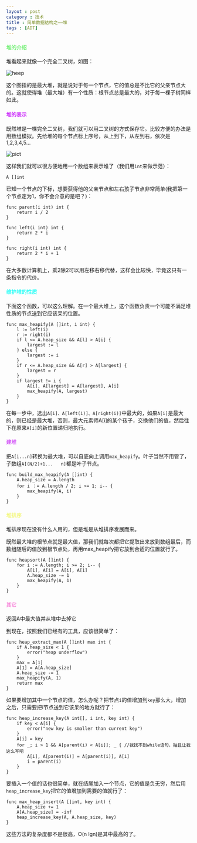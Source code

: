 ```yaml
---
layout : post
category : 技术
title : 简单数据结构之——堆
tags : [ADT]
---
```


<h4 style="color:#78F07A">堆的介绍</h4>
堆看起来就像一个完全二叉树，如图：

![heep](https://upload.wikimedia.org/wikipedia/commons/b/bf/Max-heap.png)

这个图指的是最大堆，就是说对于每一个节点，它的值总是不比它的父亲节点大的。这就使得堆（最大堆）有一个性质：根节点总是最大的，对于每一棵子树同样如此。

<h4 style="color:#CC2EFA">堆的表示</h4>

既然堆是一棵完全二叉树，我们就可以用二叉树的方式保存它。比较方便的办法是用数组模拟。先给堆的每个节点标上序号，从上到下，从左到右，依次是1,2,3,4,5...

![pict](http://quant67.github.com\assets\test\heap.jpg)

这样我们就可以很方便地用一个数组来表示堆了（我们用`int`来做示范）：

	A []int

已知一个节点的下标，想要获得他的父亲节点和左右孩子节点非常简单(我把第一个节点定为1，你不会介意的是吧？)：

	func parent(i int) int {
		return i / 2
	}
	
	func left(i int) int {
		return 2 * i
	}
	
	func right(i int) int {
		return 2 * i + 1
	}

在大多数计算机上，乘2除2可以用左移右移代替，这样会比较快，毕竟这只有一条指令的代价。

<h4 style="color:#2EFEF7">维护堆的性质</h4>

下面这个函数，可以这么理解。在一个最大堆上，这个函数负责一个可能不满足堆性质的节点送到它应该呆的位置。

	func max_heapify(A []int, i int) {
		l := left(i)
		r := right(i)
		if l <= A.heap_size && A[l] > A[i] {
			largest := l
		} else {
			largest := i
		}
		if r <= A.heap_size && A[r] > A[largest] {
			largest = r
		}
		if largest != i {
			A[i], A[largest] = A[largest], A[i]
			max_heapify(A, largest)
		}
	}

在每一步中，选出`A[i]、A[left(i)]、A[right(i)]`中最大的，如果`A[i]`是最大的，则已经是最大堆，否则，最大元素师A[i]的某个孩子，交换他们的值，然后往下在原来`A[i]`的新位置递归地执行。

<h4 style="color:#D358F7">建堆</h4>

把`A[i...n]`转换为最大堆，可以自底向上调用`max_heapify`。叶子当然不用管了，子数组`A[(N/2)+1...	n]`都是叶子节点。

	func build_max_heapify(A []int) {
		A.heap_size = A.length
		for i ：= A.length / 2; i >= 1; i-- {
			max_heapify(A, i)
		}
	}

<h4 style="color:#F3F781">堆排序</h4>

堆排序现在没有什么人用的，但是堆是从堆排序发展而来。

既然最大堆的根节点就是最大值，那我们就每次都把它提取出来放到数组最后，而数组随后的值放到根节点处，再用max_heapify把它放到合适的位置就行了。
	
	func heapsort(A []int) {
		for i := A.length; i >= 2; i-- {
			A[1], A[i] = A[i], A[1]
			A.heap_size -= 1
			max_heapify(A, 1)
		} 
	}

<h4 style="color:#F781D8">其它</h4>
返回A中最大值并从堆中去掉它

到现在，按照我们已经有的工具，应该很简单了：

	func heap_extract_max(A []int) max int {
		if A.heap_size < 1 {
			error("heap underflow")
		}
		max = A[1]
		A[1] = A[A.heap_size]
		A.heap_size -= 1
		max_heapify(A, 1)
		return max
	}

如果要增加其中一个节点的值，怎么办呢？把节点`i`的值增加到`key`那么大，增加之后，只需要把i节点送到它该呆的地方就行了：

	func heap_increase_key(A int[], i int, key int) {
		if key < A[i] {
			error("new key is smaller than current key")
		}
		A[i] = key
		for _; i > 1 && A[parent(i) < A[i]]; _ { //我找不到while语句，姑且让我这么写吧
			A[i], A[parent(i)] = A[parent(i)], A[i]
			i = parent(i)
		}
	}

要插入一个值的话也很简单，就在结尾加入一个节点，它的值是负无穷，然后用`heap_increase_key`把它的值增加到需要的值就行了：

	func max_heap_insert(A []int, key int) {
		A.heap_size += 1
		A[A.heap_size] = -inf
		heap_increase_key(A, A.heap_size, key)
	}

这些方法的复杂度都不是很高，O(n lgn)是其中最高的了。

